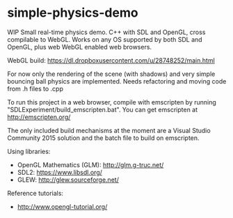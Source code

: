 # simple-physics-demo
WIP Small real-time physics demo. C++ with SDL and OpenGL, cross compilable to WebGL. Works on any OS supported by both SDL and OpenGL, plus web WebGL enabled web browsers.

WebGL build: https://dl.dropboxusercontent.com/u/28748252/main.html

For now only the rendering of the scene (with shadows) and very simple bouncing ball physics are implemented.
Needs refactoring and moving code from .h files to .cpp

To run this project in a web browser, compile with emscripten by running "SDLExperiment/build_emscripten.bat".
You can get emscripten at http://emscripten.org/

The only included build mechanisms at the moment are a Visual Studio Community 2015 solution and the batch file to build on emscripten.

Using libraries:
+ OpenGL Mathematics (GLM): http://glm.g-truc.net/
+ SDL2: https://www.libsdl.org/
+ GLEW: http://glew.sourceforge.net/

Reference tutorials:
+ http://www.opengl-tutorial.org/